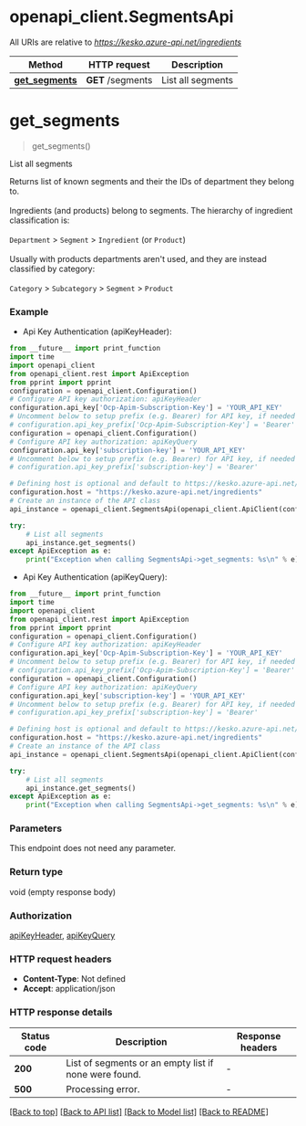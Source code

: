# openapi_client.SegmentsApi

All URIs are relative to *https://kesko.azure-api.net/ingredients*

Method | HTTP request | Description
------------- | ------------- | -------------
[**get_segments**](SegmentsApi.md#get_segments) | **GET** /segments | List all segments


# **get_segments**
> get_segments()

List all segments

Returns list of known segments and their the IDs of department they belong to. <br><br> Ingredients (and products) belong to segments. The hierarchy of ingredient classification is: <br><br> `Department` > `Segment` > `Ingredient` (or `Product`) <br><br> Usually with products departments aren't used, and they are instead classified by category: <br><br> `Category` > `Subcategory` > `Segment` > `Product`  

### Example

* Api Key Authentication (apiKeyHeader):
```python
from __future__ import print_function
import time
import openapi_client
from openapi_client.rest import ApiException
from pprint import pprint
configuration = openapi_client.Configuration()
# Configure API key authorization: apiKeyHeader
configuration.api_key['Ocp-Apim-Subscription-Key'] = 'YOUR_API_KEY'
# Uncomment below to setup prefix (e.g. Bearer) for API key, if needed
# configuration.api_key_prefix['Ocp-Apim-Subscription-Key'] = 'Bearer'
configuration = openapi_client.Configuration()
# Configure API key authorization: apiKeyQuery
configuration.api_key['subscription-key'] = 'YOUR_API_KEY'
# Uncomment below to setup prefix (e.g. Bearer) for API key, if needed
# configuration.api_key_prefix['subscription-key'] = 'Bearer'

# Defining host is optional and default to https://kesko.azure-api.net/ingredients
configuration.host = "https://kesko.azure-api.net/ingredients"
# Create an instance of the API class
api_instance = openapi_client.SegmentsApi(openapi_client.ApiClient(configuration))

try:
    # List all segments
    api_instance.get_segments()
except ApiException as e:
    print("Exception when calling SegmentsApi->get_segments: %s\n" % e)
```

* Api Key Authentication (apiKeyQuery):
```python
from __future__ import print_function
import time
import openapi_client
from openapi_client.rest import ApiException
from pprint import pprint
configuration = openapi_client.Configuration()
# Configure API key authorization: apiKeyHeader
configuration.api_key['Ocp-Apim-Subscription-Key'] = 'YOUR_API_KEY'
# Uncomment below to setup prefix (e.g. Bearer) for API key, if needed
# configuration.api_key_prefix['Ocp-Apim-Subscription-Key'] = 'Bearer'
configuration = openapi_client.Configuration()
# Configure API key authorization: apiKeyQuery
configuration.api_key['subscription-key'] = 'YOUR_API_KEY'
# Uncomment below to setup prefix (e.g. Bearer) for API key, if needed
# configuration.api_key_prefix['subscription-key'] = 'Bearer'

# Defining host is optional and default to https://kesko.azure-api.net/ingredients
configuration.host = "https://kesko.azure-api.net/ingredients"
# Create an instance of the API class
api_instance = openapi_client.SegmentsApi(openapi_client.ApiClient(configuration))

try:
    # List all segments
    api_instance.get_segments()
except ApiException as e:
    print("Exception when calling SegmentsApi->get_segments: %s\n" % e)
```

### Parameters
This endpoint does not need any parameter.

### Return type

void (empty response body)

### Authorization

[apiKeyHeader](../README.md#apiKeyHeader), [apiKeyQuery](../README.md#apiKeyQuery)

### HTTP request headers

 - **Content-Type**: Not defined
 - **Accept**: application/json

### HTTP response details
| Status code | Description | Response headers |
|-------------|-------------|------------------|
**200** | List of segments or an empty list if none were found.   |  -  |
**500** | Processing error. |  -  |

[[Back to top]](#) [[Back to API list]](../README.md#documentation-for-api-endpoints) [[Back to Model list]](../README.md#documentation-for-models) [[Back to README]](../README.md)

